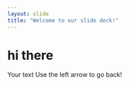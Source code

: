 ```yaml
---
layout: slide
title: "Welcome to our slide deck!"
---
```

<h1> hi there </h1>
Your text
Use the left arrow to go back!
